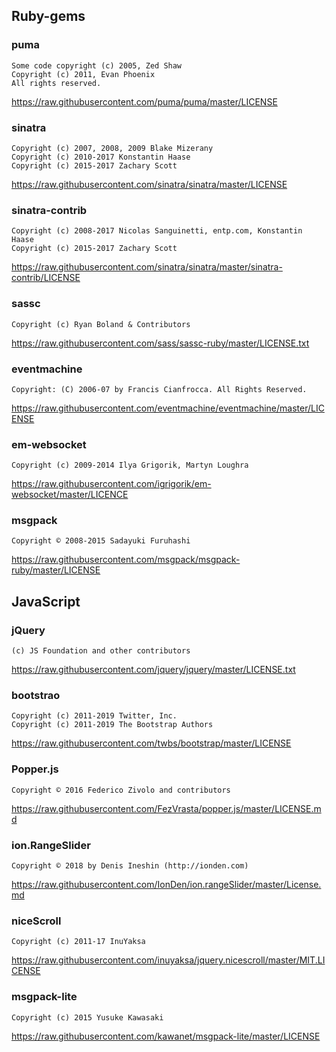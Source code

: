 ## Ruby-gems
### puma
```
Some code copyright (c) 2005, Zed Shaw
Copyright (c) 2011, Evan Phoenix
All rights reserved.
```

https://raw.githubusercontent.com/puma/puma/master/LICENSE

### sinatra
```
Copyright (c) 2007, 2008, 2009 Blake Mizerany
Copyright (c) 2010-2017 Konstantin Haase
Copyright (c) 2015-2017 Zachary Scott
```

https://raw.githubusercontent.com/sinatra/sinatra/master/LICENSE

### sinatra-contrib
```
Copyright (c) 2008-2017 Nicolas Sanguinetti, entp.com, Konstantin Haase
Copyright (c) 2015-2017 Zachary Scott
```

https://raw.githubusercontent.com/sinatra/sinatra/master/sinatra-contrib/LICENSE

### sassc
```
Copyright (c) Ryan Boland & Contributors
```

https://raw.githubusercontent.com/sass/sassc-ruby/master/LICENSE.txt

### eventmachine
```
Copyright: (C) 2006-07 by Francis Cianfrocca. All Rights Reserved.
```

https://raw.githubusercontent.com/eventmachine/eventmachine/master/LICENSE

### em-websocket
```
Copyright (c) 2009-2014 Ilya Grigorik, Martyn Loughra
```

https://raw.githubusercontent.com/igrigorik/em-websocket/master/LICENCE

### msgpack
```
Copyright © 2008-2015 Sadayuki Furuhashi
```

https://raw.githubusercontent.com/msgpack/msgpack-ruby/master/LICENSE

## JavaScript
### jQuery
```
(c) JS Foundation and other contributors
```

https://raw.githubusercontent.com/jquery/jquery/master/LICENSE.txt

### bootstrao
```
Copyright (c) 2011-2019 Twitter, Inc.
Copyright (c) 2011-2019 The Bootstrap Authors
```

https://raw.githubusercontent.com/twbs/bootstrap/master/LICENSE

### Popper.js
```
Copyright © 2016 Federico Zivolo and contributors
```

https://raw.githubusercontent.com/FezVrasta/popper.js/master/LICENSE.md

### ion.RangeSlider
```
Copyright © 2018 by Denis Ineshin (http://ionden.com)
```

https://raw.githubusercontent.com/IonDen/ion.rangeSlider/master/License.md

### niceScroll
```
Copyright (c) 2011-17 InuYaksa
```

https://raw.githubusercontent.com/inuyaksa/jquery.nicescroll/master/MIT.LICENSE

### msgpack-lite
```
Copyright (c) 2015 Yusuke Kawasaki
```

https://raw.githubusercontent.com/kawanet/msgpack-lite/master/LICENSE

